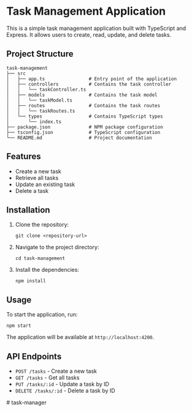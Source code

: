 # Task Management Application

This is a simple task management application built with TypeScript and Express. It allows users to create, read, update, and delete tasks.

## Project Structure

```
task-management
├── src
│   ├── app.ts                # Entry point of the application
│   ├── controllers           # Contains the task controller
│   │   └── taskController.ts
│   ├── models                # Contains the task model
│   │   └── taskModel.ts
│   ├── routes                # Contains the task routes
│   │   └── taskRoutes.ts
│   └── types                 # Contains TypeScript types
│       └── index.ts
├── package.json              # NPM package configuration
├── tsconfig.json             # TypeScript configuration
└── README.md                 # Project documentation
```

## Features

- Create a new task
- Retrieve all tasks
- Update an existing task
- Delete a task

## Installation

1. Clone the repository:
   ```
   git clone <repository-url>
   ```
2. Navigate to the project directory:
   ```
   cd task-management
   ```
3. Install the dependencies:
   ```
   npm install
   ```

## Usage

To start the application, run:
```
npm start
```

The application will be available at `http://localhost:4200`.

## API Endpoints

- `POST /tasks` - Create a new task
- `GET /tasks` - Get all tasks
- `PUT /tasks/:id` - Update a task by ID
- `DELETE /tasks/:id` - Delete a task by ID

#   t a s k - m a n a g e r  
 